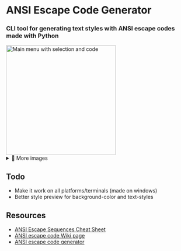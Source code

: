 # ANSI Escape Code Generator

### CLI tool for generating text styles with ANSI escape codes made with Python

<img src="https://user-images.githubusercontent.com/24588573/208175375-6889962c-6248-4779-bb87-38b866351c19.png" width="300" alt="Main menu with selection and code">

<details>
  <summary>👀 More images</summary>
  <br>
  
  Main menu  
  <img src="https://user-images.githubusercontent.com/24588573/208175287-6d6d01f3-050f-4264-9609-66ca43a52d69.png" width="300">

  Text color selection screen  
  <img src="https://user-images.githubusercontent.com/24588573/208175321-259c1424-9d33-43ea-ad9b-98d24b80754a.png" width="300">

  Background color  
  <img src="https://user-images.githubusercontent.com/24588573/208175362-4618d3ea-754a-41c4-af1d-b4f3be28fc6e.png" width="300">

  Text style  
  <img src="https://user-images.githubusercontent.com/24588573/208175368-2184d3e0-74bd-468e-879d-9b8e99a3bd8f.png" width="300">
  
  Main menu with selection  
  <img src="https://user-images.githubusercontent.com/24588573/208175375-6889962c-6248-4779-bb87-38b866351c19.png" width="300">
</details>

## Todo

- Make it work on all platforms/terminals (made on windows)
- Better style preview for background-color and text-styles

## Resources

- [ANSI Escape Sequences Cheat Sheet](https://gist.github.com/fnky/458719343aabd01cfb17a3a4f7296797)
- [ANSI escape code Wiki page](https://en.wikipedia.org/wiki/ANSI_escape_code)
- [ANSI escape code generator](https://ansi.gabebanks.net/)
